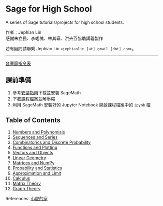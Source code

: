 # Sage for High School
A series of Sage tutorials/projects for high school students.

作者：Jephian Lin  
感謝朱立民、李翊誠、林其璜、洪卉芬協助講義製作

若有疑問請聯繫 Jephian Lin `<jephianlin [at] gmail [dot] com>`。

---

[各章節指令表](https://hackmd.io/@jlch3554/S16G7gv8I)

## 課前準備
1. 參考[安裝指南](https://docs.google.com/document/d/1CXc1Aw8qA_jpN2mar-i7Ik3jB3fswXYkGp9ww4Rb_QU/edit?usp=sharing)下載並安裝 SageMath
2. 下載[課程檔案](https://github.com/jephianlin/outreach/raw/master/Sage4HS/Sage4HS.zip)並解壓縮
3. 利用 SageMath 安裝好的 Jupyter Notebook 開啟課程檔案中的 `ipynb` 檔

## Table of Contents
1. [Numbers and Polynomials](01-Numbers-and-Polynomials.ipynb)
2. [Sequences and Series](02-Sequences-and-Series.ipynb)
3. [Combinatorics and Discrete Probability](03-Combinatorics-and-Discrete-Probability.ipynb)
4. [Functions and Plotting](04-Functions-and-Plotting.ipynb)
5. [Vectors and Objects](05-Vectors-and-Objects.ipynb)
6. [Linear Geometry](06-Linear-Geometry.ipynb)
7. [Matrices and NumPy](07-Matrices-and-NumPy.ipynb)
8. [Probability and Statistics](08-Probability-and-Statistics.ipynb)
9. [Approximation and Limit](09-Approximation-and-Limit.ipynb)
10. [Calculus](10-Calculus.ipynb)
11. [Matrix Theory](11-Matrix-Theory.ipynb) 
12. [Graph Theory](12-Graph-Theory.ipynb)

References: [小虎的家](https://sites.google.com/view/smallhuu/%E6%95%99%E5%AD%B8%E8%B3%87%E6%96%99)
